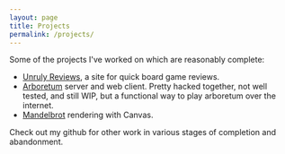 ```yaml
---
layout: page
title: Projects
permalink: /projects/
---
```


Some of the projects I've worked on which are reasonably complete:

- [Unruly Reviews](https://github.com/WonkySpecs/unruly-reviews), a site for quick board game reviews.
- [Arboretum](https://github.com/WonkySpecs/arboretum) server and web client. Pretty hacked together, not well tested, and still WIP, but a functional way to play arboretum over the internet.
- [Mandelbrot](https://github.com/wonkyspecs/mandelbrot/) rendering with Canvas.

Check out my github for other work in various stages of completion and abandonment.
